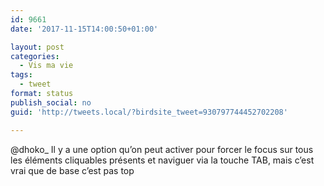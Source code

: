 ```yaml
---
id: 9661
date: '2017-11-15T14:00:50+01:00'

layout: post
categories:
  - Vis ma vie
tags:
  - tweet
format: status
publish_social: no
guid: 'http://tweets.local/?birdsite_tweet=930797744452702208'

---
```


@dhoko\_ Il y a une option qu’on peut activer pour forcer le focus sur tous les éléments cliquables présents et naviguer via la touche TAB, mais c’est vrai que de base c’est pas top